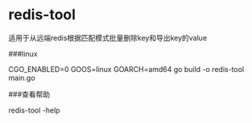 # redis-tool
适用于从远端redis根据匹配模式批量删除key和导出key的value

###linux

CGO_ENABLED=0 GOOS=linux GOARCH=amd64 go build -o redis-tool main.go

###查看帮助

redis-tool -help
